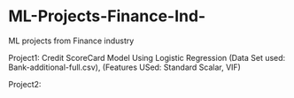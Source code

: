 # ML-Projects-Finance-Ind-
ML projects from Finance industry

Project1: Credit ScoreCard Model Using Logistic Regression
(Data Set used: Bank-additional-full.csv),
(Features USed: Standard Scalar, VIF)

Project2: 

